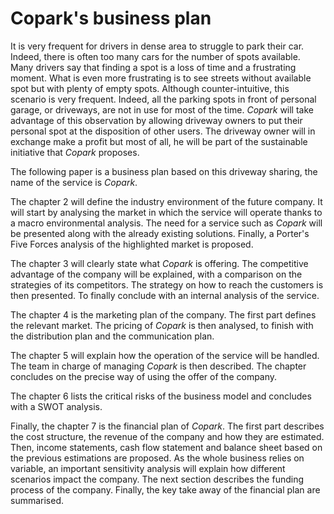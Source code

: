 # Copark's business plan

It is very frequent for drivers in dense area to struggle to park their car. Indeed, there is often too many cars for the number of spots available. Many drivers say that finding a spot is a loss of time and a frustrating moment. What is even more frustrating is to see streets without available spot but with plenty of empty spots. Although counter-intuitive, this scenario is very frequent. Indeed, all the parking spots in front of personal garage, or driveways, are not in use for most of the time. _Copark_ will take advantage of this observation by allowing driveway owners to put their personal spot at the disposition of other users. The driveway owner will in exchange make a profit but most of all, he will be part of the sustainable initiative that _Copark_ proposes.

The following paper is a business plan based on this driveway sharing, the name of the service is _Copark_.

The chapter 2 will define the industry environment of the future company. It will start by analysing the market in which the service will operate thanks to a macro environmental analysis. The need for a service such as _Copark_ will be presented along with the already existing solutions. Finally, a Porter's Five Forces analysis of the highlighted market is proposed.

The chapter 3 will clearly state what _Copark_ is offering. The competitive advantage of the company will be explained, with a comparison on the strategies of its competitors. The strategy on how to reach the customers is then presented. To finally conclude with an internal analysis of the service.

The chapter 4 is the marketing plan of the company. The first part defines the relevant market. The pricing of _Copark_ is then analysed, to finish with the distribution plan and the communication plan.

The chapter 5 will explain how the operation of the service will be handled. The team in charge of managing _Copark_ is then described. The chapter concludes on the precise way of using the offer of the company.

The chapter 6 lists the critical risks of the business model and concludes with a SWOT analysis.

Finally, the chapter 7 is the financial plan of _Copark_. The first part describes the cost structure, the revenue of the company and how they are estimated. Then, income statements, cash flow statement and balance sheet based on the previous estimations are proposed. As the whole business relies on variable, an important sensitivity analysis will explain how different scenarios impact the company. The next section describes the funding process of the company. Finally, the key take away of the financial plan are summarised.
